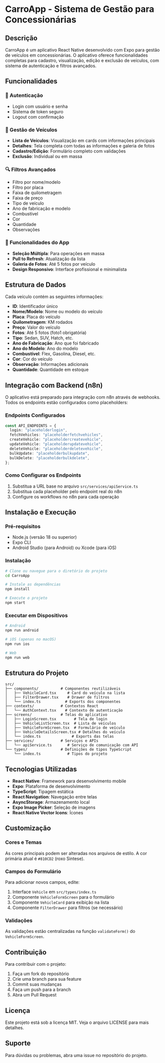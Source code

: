 # CarroApp - Sistema de Gestão para Concessionárias

## Descrição

CarroApp é um aplicativo React Native desenvolvido com Expo para gestão de veículos em concessionárias. O aplicativo oferece funcionalidades completas para cadastro, visualização, edição e exclusão de veículos, com sistema de autenticação e filtros avançados.

## Funcionalidades

### 🔐 Autenticação

- Login com usuário e senha
- Sistema de token seguro
- Logout com confirmação

### 🚗 Gestão de Veículos

- **Lista de Veículos**: Visualização em cards com informações principais
- **Detalhes**: Tela completa com todas as informações e galeria de fotos
- **Cadastro/Edição**: Formulário completo com validações
- **Exclusão**: Individual ou em massa

### 🔍 Filtros Avançados

- Filtro por nome/modelo
- Filtro por placa
- Faixa de quilometragem
- Faixa de preço
- Tipo de veículo
- Ano de fabricação e modelo
- Combustível
- Cor
- Quantidade
- Observações

### 📱 Funcionalidades do App

- **Seleção Múltipla**: Para operações em massa
- **Pull to Refresh**: Atualização da lista
- **Galeria de Fotos**: Até 5 fotos por veículo
- **Design Responsivo**: Interface profissional e minimalista

## Estrutura de Dados

Cada veículo contém as seguintes informações:

- **ID**: Identificador único
- **Nome/Modelo**: Nome ou modelo do veículo
- **Placa**: Placa do veículo
- **Quilometragem**: KM rodados
- **Preço**: Valor do veículo
- **Fotos**: Até 5 fotos (foto1 obrigatória)
- **Tipo**: Sedan, SUV, Hatch, etc.
- **Ano de Fabricação**: Ano que foi fabricado
- **Ano do Modelo**: Ano do modelo
- **Combustível**: Flex, Gasolina, Diesel, etc.
- **Cor**: Cor do veículo
- **Observação**: Informações adicionais
- **Quantidade**: Quantidade em estoque

## Integração com Backend (n8n)

O aplicativo está preparado para integração com n8n através de webhooks. Todos os endpoints estão configurados como placeholders:

### Endpoints Configurados

```typescript
const API_ENDPOINTS = {
  login: "placeholderlogin",
  fetchVehicles: "placeholderfetchvehicles",
  createVehicle: "placeholdercreatevehicle",
  updateVehicle: "placeholderupdatevehicle",
  deleteVehicle: "placeholderdeletevehicle",
  bulkUpdate: "placeholderbulkupdate",
  bulkDelete: "placeholderbulkdelete",
};
```

### Como Configurar os Endpoints

1. Substitua a URL base no arquivo `src/services/apiService.ts`
2. Substitua cada placeholder pelo endpoint real do n8n
3. Configure os workflows no n8n para cada operação

## Instalação e Execução

### Pré-requisitos

- Node.js (versão 18 ou superior)
- Expo CLI
- Android Studio (para Android) ou Xcode (para iOS)

### Instalação

```bash
# Clone ou navegue para o diretório do projeto
cd CarroApp

# Instale as dependências
npm install

# Execute o projeto
npm start
```

### Executar em Dispositivos

```bash
# Android
npm run android

# iOS (apenas no macOS)
npm run ios

# Web
npm run web
```

## Estrutura do Projeto

```
src/
├── components/          # Componentes reutilizáveis
│   ├── VehicleCard.tsx     # Card do veículo na lista
│   ├── FilterDrawer.tsx    # Drawer de filtros
│   └── index.ts           # Exports dos componentes
├── contexts/            # Contextos React
│   └── AuthContext.tsx    # Contexto de autenticação
├── screens/             # Telas do aplicativo
│   ├── LoginScreen.tsx        # Tela de login
│   ├── VehicleListScreen.tsx  # Lista de veículos
│   ├── VehicleFormScreen.tsx  # Formulário de veículo
│   ├── VehicleDetailsScreen.tsx # Detalhes do veículo
│   └── index.ts              # Exports das telas
├── services/            # Serviços e APIs
│   └── apiService.ts       # Serviço de comunicação com API
└── types/               # Definições de tipos TypeScript
    └── index.ts            # Tipos do projeto
```

## Tecnologias Utilizadas

- **React Native**: Framework para desenvolvimento mobile
- **Expo**: Plataforma de desenvolvimento
- **TypeScript**: Tipagem estática
- **React Navigation**: Navegação entre telas
- **AsyncStorage**: Armazenamento local
- **Expo Image Picker**: Seleção de imagens
- **React Native Vector Icons**: Ícones

## Customização

### Cores e Temas

As cores principais podem ser alteradas nos arquivos de estilo. A cor primária atual é `#810CD2` (roxo Sintese).

### Campos do Formulário

Para adicionar novos campos, edite:

1. Interface `Vehicle` em `src/types/index.ts`
2. Componente `VehicleFormScreen` para o formulário
3. Componente `VehicleCard` para exibição na lista
4. Componente `FilterDrawer` para filtros (se necessário)

### Validações

As validações estão centralizadas na função `validateForm()` do `VehicleFormScreen`.

## Contribuição

Para contribuir com o projeto:

1. Faça um fork do repositório
2. Crie uma branch para sua feature
3. Commit suas mudanças
4. Faça um push para a branch
5. Abra um Pull Request

## Licença

Este projeto está sob a licença MIT. Veja o arquivo LICENSE para mais detalhes.

## Suporte

Para dúvidas ou problemas, abra uma issue no repositório do projeto.
